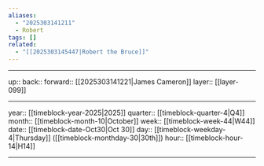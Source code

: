 ```yaml
---
aliases:
  - "2025303141211"
  - Robert
tags: []
related:
  - "[[2025303145447|Robert the Bruce]]"
---
```




***

up:: 
back:: 
forward:: [[2025303141221|James Cameron]]
layer:: [[layer-099]]

***

year:: [[timeblock-year-2025|2025]]
quarter:: [[timeblock-quarter-4|Q4]]
month:: [[timeblock-month-10|October]]
week:: [[timeblock-week-44|W44]]
date:: [[timeblock-date-Oct30|Oct 30]]
day:: [[timeblock-weekday-4|Thursday]] ([[timeblock-monthday-30|30th]])
hour:: [[timeblock-hour-14|H14]]

***
